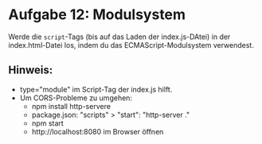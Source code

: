 # Aufgabe 12: Modulsystem

Werde die `script`-Tags (bis auf das Laden der index.js-DAtei) in der index.html-Datei los, indem du das ECMAScript-Modulsystem verwendest.

## Hinweis:

- type="module" im Script-Tag der index.js hilft.
- Um CORS-Probleme zu umgehen:
  - npm install http-servere
  - package.json: "scripts" > "start": "http-server ."
  - npm start
  - http://localhost:8080 im Browser öffnen
